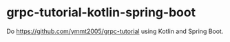 # grpc-tutorial-kotlin-spring-boot

Do https://github.com/ymmt2005/grpc-tutorial using Kotlin and Spring Boot.
